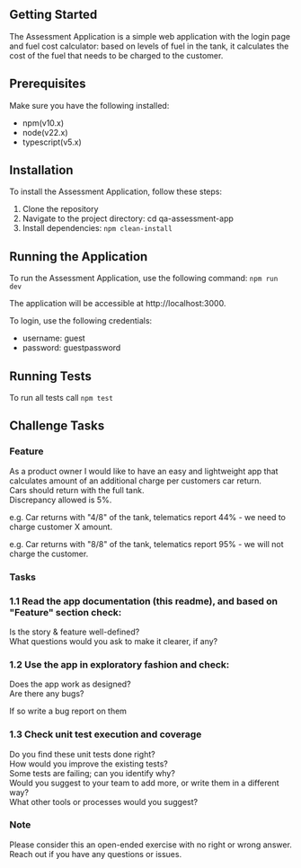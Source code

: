 ## Getting Started

The Assessment Application is a simple web application with the login page and fuel cost calculator: based on levels of fuel in the tank, it calculates the cost of the fuel that needs to be charged to the customer.

## Prerequisites

Make sure you have the following installed:
- npm(v10.x)
- node(v22.x)
- typescript(v5.x)


## Installation
To install the Assessment Application, follow these steps:

1) Clone the repository
2) Navigate to the project directory: cd qa-assessment-app
3) Install dependencies: `npm clean-install`

## Running the Application
To run the Assessment Application, use the following command: `npm run dev`

The application will be accessible at http://localhost:3000.

To login, use the following credentials:
- username: guest
- password: guestpassword

## Running Tests
To run all tests call `npm test`

## Challenge Tasks
### Feature
As a product owner I would like to have an easy and lightweight app that calculates amount of an additional charge per customers car return.\
Cars should return with the full tank.\
Discrepancy allowed is 5%.  

e.g. Car returns with "4/8" of the tank, telematics report 44% - we need to charge customer X amount.

e.g. Car returns with "8/8" of the tank, telematics report 95% - we will not charge the customer.

### Tasks
### 1.1 Read the app documentation (this readme), and based on "Feature" section check:

Is the story & feature well-defined?\
What questions would you ask to make it clearer, if any?

### 1.2 Use the app in exploratory fashion and check:

Does the app work as designed?\
Are there any bugs?

If so write a bug report on them

### 1.3 Check unit test execution and coverage

Do you find these unit tests done right?\
How would you improve the existing tests?\
Some tests are failing; can you identify why?\
Would you suggest to your team to add more, or write them in a different way?\
What other tools or processes would you suggest?

### Note
Please consider this an open-ended exercise with no right or wrong answer. Reach out if you have any questions or issues. 